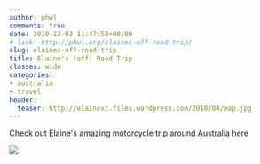 ```yaml
---
author: phwl
comments: true
date: 2010-12-03 11:47:53+00:00
# link: http://phwl.org/elaines-off-road-trip/
slug: elaines-off-road-trip
title: Elaine's (off) Road Trip
classes: wide
categories:
- australia
- travel
header:
  teaser: http://elainext.files.wordpress.com/2010/04/map.jpg
---
```


Check out Elaine's amazing motorcycle trip around Australia [here](http://elainext.wordpress.com/)

![](http://elainext.files.wordpress.com/2010/04/map.jpg?w=400)

